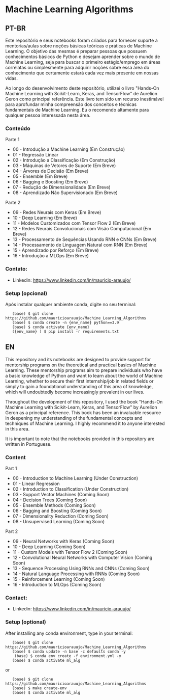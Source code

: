 # Machine Learning Algorithms

## PT-BR

Este repositório e seus notebooks foram criados para fornecer suporte a mentorias/aulas sobre noções básicas teóricas e práticas de Machine Learning. O objetivo das mesmas é preparar pessoas que possuem conhecimentos básicos de Python e desejam aprender sobre o mundo de Machine Learning, seja para buscar o primeiro estágio/emprego em áreas correlatas ou simplesmente para adquirir noções sobre essa área do conhecimento que certamente estará cada vez mais presente em nossas vidas.

Ao longo do desenvolvimento deste repositório, utilizei o livro "Hands-On Machine Learning with Scikit-Learn, Keras, and TensorFlow" de Aurelion Geron como principal referência. Este livro tem sido um recurso inestimável para aprofundar minha compreensão dos conceitos e técnicas fundamentais de Machine Learning. Eu o recomendo altamente para qualquer pessoa interessada nesta área.


### Conteúdo

  Parte 1
  * 00 - Introdução a Machine Learning (Em Construção)
  * 01 - Regressão Linear
  * 02 - Introdução a Classificação (Em Construção)
  * 03 - Máquinas de Vetores de Suporte (Em Breve)
  * 04 - Árvores de Decisão (Em Breve)
  * 05 - Ensemble (Em Breve)
  * 06 - Bagging e Boosting (Em Breve)
  * 07 - Redução de Dimensionalidade (Em Breve)
  * 08 - Aprendizado Não Supervisionado (Em Breve)
  
  Parte 2
    
  * 09 - Redes Neurais com Keras (Em Breve)
  * 10 - Deep Learning (Em Breve)
  * 11 - Modelos Customizados com Tensor Flow 2 (Em Breve)
  * 12 - Redes Neurais Convolucionais com Visão Computacional (Em Breve)
  * 13 - Processamento de Sequências Usando RNN e CNNs (Em Breve)
  * 14 - Processamento de Linguagem Natural com RNN (Em Breve)
  * 15 - Aprendizado por Reforço (Em Breve)
  * 16 - Introdução a MLOps (Em Breve)
  
  
### Contato:
   * Linkedin: https://www.linkedin.com/in/mauricio-arauujo/

### Setup (opcional)

Após instalar qualquer ambiente conda, digite no seu terminal:

~~~~~~~~~~~~~~~~~~~~~~~
   (base) $ git clone https://github.com/mauricioarauujo/Machine_Learning_Algorithms
   (base) $ conda create -n {env_name} python==3.9
   (base) $ conda activate {env_name} 
   ({env_name} ) $ pip install -r requirements.txt
~~~~~~~~~~~~~~~~~~~~~~~

## EN

This repository and its notebooks are designed to provide support for mentorship programs on the theoretical and practical basics of Machine Learning. These mentorship programs aim to prepare individuals who have a basic knowledge of Python and want to learn about the world of Machine Learning, whether to secure their first internship/job in related fields or simply to gain a foundational understanding of this area of knowledge, which will undoubtedly become increasingly prevalent in our lives.

Throughout the development of this repository, I used the book "Hands-On Machine Learning with Scikit-Learn, Keras, and TensorFlow" by Aurelion Geron as a principal reference. This book has been an invaluable resource in deepening my understanding of the fundamental concepts and techniques of Machine Learning. I highly recommend it to anyone interested in this area.

It is important to note that the notebooks provided in this repository are written in Portuguese.

### Content
  
  Part 1

  * 00 - Introduction to Machine Learning (Under Construction)
  * 01 - Linear Regression
  * 02 - Introduction to Classification (Under Construction)
  * 03 - Support Vector Machines (Coming Soon)
  * 04 - Decision Trees (Coming Soon)
  * 05 - Ensemble Methods (Coming Soon)
  * 06 - Bagging and Boosting (Coming Soon)
  * 07 - Dimensionality Reduction (Coming Soon)
  * 08 - Unsupervised Learning (Coming Soon)
  
  Part 2

  * 09 - Neural Networks with Keras (Coming Soon)
  * 10 - Deep Learning (Coming Soon)
  * 11 - Custom Models with Tensor Flow 2 (Coming Soon)
  * 12 - Convolutional Neural Networks with Computer Vision (Coming Soon)
  * 13 - Sequence Processing Using RNNs and CNNs (Coming Soon)
  * 14 - Natural Language Processing with RNNs (Coming Soon)
  * 15 - Reinforcement Learning (Coming Soon)
  * 16 - Introduction to MLOps (Coming Soon)

### Contact:
   * Linkedin: https://www.linkedin.com/in/mauricio-arauujo/
   
### Setup (optional)

After installing any conda environment, type in your terminal:

~~~~~~~~~~~~~~~~~~~~~~~
   (base) $ git clone https://github.com/mauricioarauujo/Machine_Learning_Algorithms
   (base) $ conda update -n base -c defaults conda -y
	(base) $ conda env create -f environment.yml -y
   (base) $ conda activate ml_alg
~~~~~~~~~~~~~~~~~~~~~~~
or
~~~~~~~~~~~~~~~~~~~~~~~
   (base) $ git clone https://github.com/mauricioarauujo/Machine_Learning_Algorithms
   (base) $ make create-env
   (base) $ conda activate ml_alg
~~~~~~~~~~~~~~~~~~~~~~~




